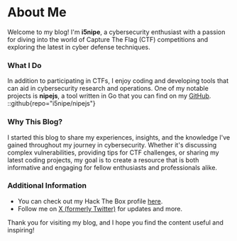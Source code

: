 # About Me

Welcome to my blog! I'm **i5nipe**, a cybersecurity enthusiast with a passion for diving into the world of Capture The Flag (CTF) competitions and exploring the latest in cyber defense techniques.

### What I Do

In addition to participating in CTFs, I enjoy coding and developing tools that can aid in cybersecurity research and operations. One of my notable projects is **nipejs**, a tool written in Go that you can find on my [GitHub](https://github.com/i5nipe/nipejs). 
::github{repo="i5nipe/nipejs"}

### Why This Blog?

I started this blog to share my experiences, insights, and the knowledge I've gained throughout my journey in cybersecurity. Whether it's discussing complex vulnerabilities, providing tips for CTF challenges, or sharing my latest coding projects, my goal is to create a resource that is both informative and engaging for fellow enthusiasts and professionals alike.

### Additional Information

- You can check out my Hack The Box profile [here](https://app.hackthebox.com/profile/1360121).
- Follow me on [X (formerly Twitter)](https://x.com/i5nipe) for updates and more.

Thank you for visiting my blog, and I hope you find the content useful and inspiring!
